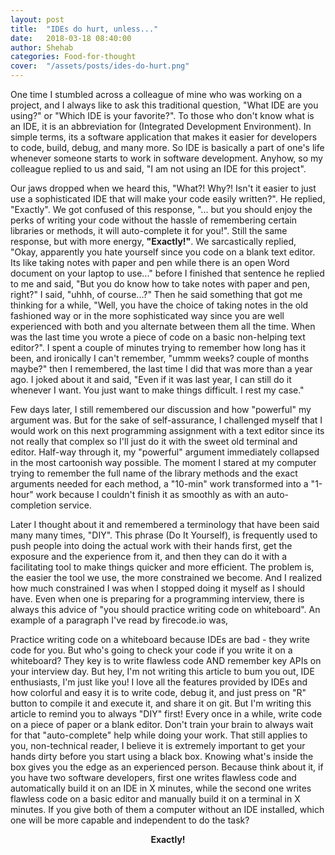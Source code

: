 ```yaml
---
layout: post
title:  "IDEs do hurt, unless..."
date:   2018-03-18 08:40:00
author: Shehab
categories: Food-for-thought
cover:  "/assets/posts/ides-do-hurt.png"
---
```


One time I stumbled across a colleague of mine who was working on a project, and I always like to ask this traditional question, "What IDE are you using?" or "Which IDE is your favorite?". To those who don't know what is an IDE, it is an abbreviation for (Integrated Development Environment). In simple terms, its a software application that makes it easier for developers to code, build, debug, and many more. So IDE is basically a part of one's life whenever someone starts to work in software development. Anyhow, so my colleague replied to us and said, "I am not using an IDE for this project".

Our jaws dropped when we heard this, "What?! Why?! Isn't it easier to just use a sophisticated IDE that will make your code easily written?". He replied, "Exactly". We got confused of this response, "... but you should enjoy the perks of writing your code without the hassle of remembering certain libraries or methods, it will auto-complete it for you!". Still the same response, but with more energy, <strong>"Exactly!"</strong>. We sarcastically replied, "Okay, apparently you hate yourself since you code on a blank text editor. Its like taking notes with paper and pen while there is an open Word document on your laptop to use..." before I finished that sentence he replied to me and said, "But you do know how to take notes with paper and pen, right?" I said, "uhhh, of course...?" Then he said something that got me thinking for a while, "Well, you have the choice of taking notes in the old fashioned way or in the more sophisticated way since you are well experienced with both and you alternate between them all the time. When was the last time you wrote a piece of code on a basic non-helping text editor?". I spent a couple of minutes trying to remember how long has it been, and ironically I can't remember, "ummm weeks? couple of months maybe?" then I remembered, the last time I did that was more than a year ago. I joked about it and said, "Even if it was last year, I can still do it whenever I want. You just want to make things difficult. I rest my case."

Few days later, I still remembered our discussion and how "powerful" my argument was. But for the sake of self-assurance, I challenged myself that I would work on this next programming assignment with a text editor since its not really that complex so I'll just do it with the sweet old terminal and editor. Half-way through it, my "powerful" argument immediately collapsed in the most cartoonish way possible. The moment I stared at my computer trying to remember the full name of the library methods and the exact arguments needed for each method, a "10-min" work transformed into a "1-hour" work because I couldn't finish it as smoothly as with an auto-completion service.

Later I thought about it and remembered a terminology that have been said many many times, "DIY". This phrase (Do It Yourself), is frequently used to push people into doing the actual work with their hands first, get the exposure and the experience from it, and then they can do it with a facilitating tool to make things quicker and more efficient. The problem is, the easier the tool we use, the more constrained we become. And I realized how much constrained I was when I stopped doing it myself as I should have. Even when one is preparing for a programming interview, there is always this advice of "you should practice writing code on whiteboard". An example of a paragraph I've read by firecode.io was,

Practice writing code on a whiteboard because IDEs are bad - they write code for you. But who's going to check your code if you write it on a whiteboard? They key is to write flawless code AND remember key APIs on your interview day.
But hey, I'm not writing this article to bum you out, IDE enthusiasts, I'm just like you! I love all the features provided by IDEs and how colorful and easy it is to write code, debug it, and just press on "R" button to compile it and execute it, and share it on git. But I'm writing this article to remind you to always "DIY" first! Every once in a while, write code on a piece of paper or a blank editor. Don't train your brain to always wait for that "auto-complete" help while doing your work. That still applies to you, non-technical reader, I believe it is extremely important to get your hands dirty before you start using a black box. Knowing what's inside the box gives you the edge as an experienced person. Because think about it, if you have two software developers, first one writes flawless code and automatically build it on an IDE in X minutes, while the second one writes flawless code on a basic editor and manually build it on a terminal in X minutes. If you give both of them a computer without an IDE installed, which one will be more capable and independent to do the task?

<p align="center"><strong>Exactly!</strong></p>